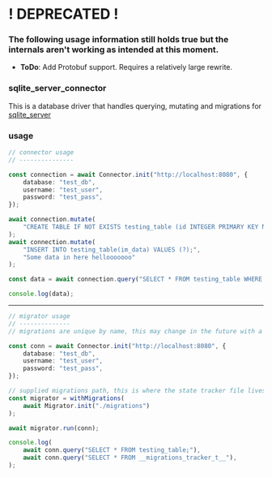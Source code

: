 # ! DEPRECATED !
### The following usage information still holds true but the internals aren't working as intended at this moment.
- **ToDo**: Add Protobuf support. Requires a relatively large rewrite.

### sqlite_server_connector

This is a database driver that handles querying, mutating and migrations for [sqlite_server](https://github.com/rikardbq/sqlite_server)

### usage

```typescript
// connector usage
// ---------------

const connection = await Connector.init("http://localhost:8080", {
    database: "test_db",
    username: "test_user",
    password: "test_pass",
});

await connection.mutate(
    "CREATE TABLE IF NOT EXISTS testing_table (id INTEGER PRIMARY KEY NOT NULL,im_data TEXT);"
);
await connection.mutate(
    "INSERT INTO testing_table(im_data) VALUES (?);",
    "Some data in here hellooooooo"
);

const data = await connection.query("SELECT * FROM testing_table WHERE im_data = ? AND id = ?;", "Some data in here hellooooooo", 1);

console.log(data);
```

---

```typescript
// migrator usage
// --------------
// migrations are unique by name, this may change in the future with a checksum of the entire migration.

const conn = await Connector.init("http://localhost:8080", {
    database: "test_db",
    username: "test_user",
    password: "test_pass",
});

// supplied migrations path, this is where the state tracker file lives and also .sql files
const migrator = withMigrations(
    await Migrator.init("./migrations")
);

await migrator.run(conn);

console.log(
    await conn.query("SELECT * FROM testing_table;"),
    await conn.query("SELECT * FROM __migrations_tracker_t__"),
);
```
